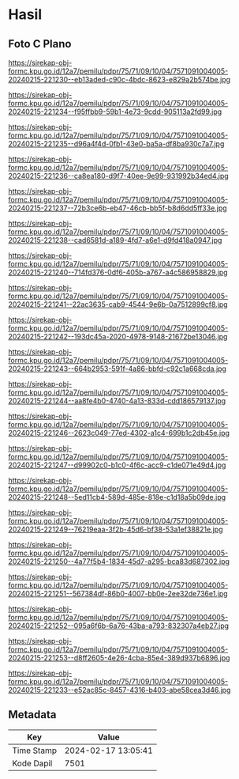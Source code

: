 # Hasil

## Foto C Plano

https://sirekap-obj-formc.kpu.go.id/12a7/pemilu/pdpr/75/71/09/10/04/7571091004005-20240215-221230--eb13aded-c90c-4bdc-8623-e829a2b574be.jpg

https://sirekap-obj-formc.kpu.go.id/12a7/pemilu/pdpr/75/71/09/10/04/7571091004005-20240215-221234--f95ffbb9-59b1-4e73-9cdd-905113a2fd99.jpg

https://sirekap-obj-formc.kpu.go.id/12a7/pemilu/pdpr/75/71/09/10/04/7571091004005-20240215-221235--d96a4f4d-0fb1-43e0-ba5a-df8ba930c7a7.jpg

https://sirekap-obj-formc.kpu.go.id/12a7/pemilu/pdpr/75/71/09/10/04/7571091004005-20240215-221236--ca8ea180-d9f7-40ee-9e99-931992b34ed4.jpg

https://sirekap-obj-formc.kpu.go.id/12a7/pemilu/pdpr/75/71/09/10/04/7571091004005-20240215-221237--72b3ce6b-eb47-46cb-bb5f-b8d6dd5ff33e.jpg

https://sirekap-obj-formc.kpu.go.id/12a7/pemilu/pdpr/75/71/09/10/04/7571091004005-20240215-221238--cad6581d-a189-4fd7-a6e1-d9fd418a0947.jpg

https://sirekap-obj-formc.kpu.go.id/12a7/pemilu/pdpr/75/71/09/10/04/7571091004005-20240215-221240--714fd376-0df6-405b-a767-a4c586958829.jpg

https://sirekap-obj-formc.kpu.go.id/12a7/pemilu/pdpr/75/71/09/10/04/7571091004005-20240215-221241--22ac3635-cab9-4544-9e6b-0a7512899cf8.jpg

https://sirekap-obj-formc.kpu.go.id/12a7/pemilu/pdpr/75/71/09/10/04/7571091004005-20240215-221242--193dc45a-2020-4978-9148-21672be13046.jpg

https://sirekap-obj-formc.kpu.go.id/12a7/pemilu/pdpr/75/71/09/10/04/7571091004005-20240215-221243--664b2953-591f-4a86-bbfd-c92c1a668cda.jpg

https://sirekap-obj-formc.kpu.go.id/12a7/pemilu/pdpr/75/71/09/10/04/7571091004005-20240215-221244--aa8fe4b0-4740-4a13-833d-cdd186579137.jpg

https://sirekap-obj-formc.kpu.go.id/12a7/pemilu/pdpr/75/71/09/10/04/7571091004005-20240215-221246--2623c049-77ed-4302-a1c4-699b1c2db45e.jpg

https://sirekap-obj-formc.kpu.go.id/12a7/pemilu/pdpr/75/71/09/10/04/7571091004005-20240215-221247--d99902c0-b1c0-4f6c-acc9-c1de071e49d4.jpg

https://sirekap-obj-formc.kpu.go.id/12a7/pemilu/pdpr/75/71/09/10/04/7571091004005-20240215-221248--5ed11cb4-589d-485e-818e-c1d18a5b09de.jpg

https://sirekap-obj-formc.kpu.go.id/12a7/pemilu/pdpr/75/71/09/10/04/7571091004005-20240215-221249--76219eaa-3f2b-45d6-bf38-53a1ef38821e.jpg

https://sirekap-obj-formc.kpu.go.id/12a7/pemilu/pdpr/75/71/09/10/04/7571091004005-20240215-221250--4a77f5b4-1834-45d7-a295-bca83d687302.jpg

https://sirekap-obj-formc.kpu.go.id/12a7/pemilu/pdpr/75/71/09/10/04/7571091004005-20240215-221251--567384df-86b0-4007-bb0e-2ee32de736e1.jpg

https://sirekap-obj-formc.kpu.go.id/12a7/pemilu/pdpr/75/71/09/10/04/7571091004005-20240215-221252--095a6f6b-6a76-43ba-a793-832307a4eb27.jpg

https://sirekap-obj-formc.kpu.go.id/12a7/pemilu/pdpr/75/71/09/10/04/7571091004005-20240215-221253--d8ff2605-4e26-4cba-85e4-389d937b6896.jpg

https://sirekap-obj-formc.kpu.go.id/12a7/pemilu/pdpr/75/71/09/10/04/7571091004005-20240215-221233--e52ac85c-8457-4316-b403-abe58cea3d46.jpg


## Metadata

| Key        | Value               |
| ---------- | ------------------- |
| Time Stamp | 2024-02-17 13:05:41 |
| Kode Dapil | 7501                |



